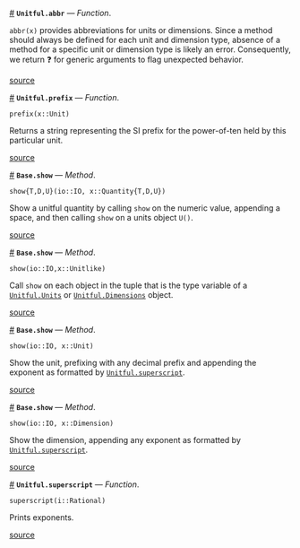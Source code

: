 <a id='Unitful.abbr' href='#Unitful.abbr'>#</a>
**`Unitful.abbr`** &mdash; *Function*.



`abbr(x)` provides abbreviations for units or dimensions. Since a method should always be defined for each unit and dimension type, absence of a method for a specific unit or dimension type is likely an error. Consequently, we return ❓ for generic arguments to flag unexpected behavior.


<a target='_blank' href='https://github.com/ajkeller34/Unitful.jl/tree/0be4d1a9b61ebcd0256f280c5f056b6d0512b69f/src/Display.jl#L26-L31' class='documenter-source'>source</a><br>

<a id='Unitful.prefix' href='#Unitful.prefix'>#</a>
**`Unitful.prefix`** &mdash; *Function*.



```
prefix(x::Unit)
```

Returns a string representing the SI prefix for the power-of-ten held by this particular unit.


<a target='_blank' href='https://github.com/ajkeller34/Unitful.jl/tree/0be4d1a9b61ebcd0256f280c5f056b6d0512b69f/src/Display.jl#L34-L41' class='documenter-source'>source</a><br>

<a id='Base.show-Tuple{IO,Unitful.Quantity{T,D,U}}' href='#Base.show-Tuple{IO,Unitful.Quantity{T,D,U}}'>#</a>
**`Base.show`** &mdash; *Method*.



```
show{T,D,U}(io::IO, x::Quantity{T,D,U})
```

Show a unitful quantity by calling `show` on the numeric value, appending a space, and then calling `show` on a units object `U()`.


<a target='_blank' href='https://github.com/ajkeller34/Unitful.jl/tree/0be4d1a9b61ebcd0256f280c5f056b6d0512b69f/src/Display.jl#L50-L57' class='documenter-source'>source</a><br>

<a id='Base.show-Tuple{IO,Unitful.Unitlike}' href='#Base.show-Tuple{IO,Unitful.Unitlike}'>#</a>
**`Base.show`** &mdash; *Method*.



```
show(io::IO,x::Unitlike)
```

Call `show` on each object in the tuple that is the type variable of a [`Unitful.Units`](types.md#Unitful.Units) or [`Unitful.Dimensions`](types.md#Unitful.Dimensions) object.


<a target='_blank' href='https://github.com/ajkeller34/Unitful.jl/tree/0be4d1a9b61ebcd0256f280c5f056b6d0512b69f/src/Display.jl#L65-L72' class='documenter-source'>source</a><br>

<a id='Base.show-Tuple{IO,Unitful.Unit}' href='#Base.show-Tuple{IO,Unitful.Unit}'>#</a>
**`Base.show`** &mdash; *Method*.



```
show(io::IO, x::Unit)
```

Show the unit, prefixing with any decimal prefix and appending the exponent as formatted by [`Unitful.superscript`](display.md#Unitful.superscript).


<a target='_blank' href='https://github.com/ajkeller34/Unitful.jl/tree/0be4d1a9b61ebcd0256f280c5f056b6d0512b69f/src/Display.jl#L84-L91' class='documenter-source'>source</a><br>

<a id='Base.show-Tuple{IO,Unitful.Dimension}' href='#Base.show-Tuple{IO,Unitful.Dimension}'>#</a>
**`Base.show`** &mdash; *Method*.



```
show(io::IO, x::Dimension)
```

Show the dimension, appending any exponent as formatted by [`Unitful.superscript`](display.md#Unitful.superscript).


<a target='_blank' href='https://github.com/ajkeller34/Unitful.jl/tree/0be4d1a9b61ebcd0256f280c5f056b6d0512b69f/src/Display.jl#L99-L106' class='documenter-source'>source</a><br>

<a id='Unitful.superscript' href='#Unitful.superscript'>#</a>
**`Unitful.superscript`** &mdash; *Function*.



```
superscript(i::Rational)
```

Prints exponents.


<a target='_blank' href='https://github.com/ajkeller34/Unitful.jl/tree/0be4d1a9b61ebcd0256f280c5f056b6d0512b69f/src/Display.jl#L112-L118' class='documenter-source'>source</a><br>

